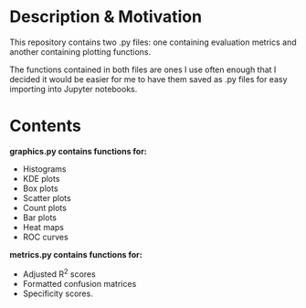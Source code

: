 # Description & Motivation

This repository contains two .py files: one containing evaluation metrics and another containing plotting functions. 

The functions contained in both files are ones I use often enough that I decided it would be easier for me to have them saved as .py files for easy importing into Jupyter notebooks.

# Contents

**graphics.py contains functions for:**

- Histograms
- KDE plots
- Box plots
- Scatter plots
- Count plots
- Bar plots
- Heat maps
- ROC curves

**metrics.py contains functions for:**

- Adjusted R<sup>2</sup> scores
- Formatted confusion matrices
- Specificity scores.